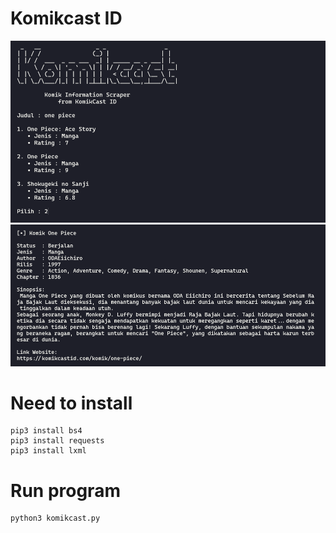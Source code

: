# Komikcast ID

<p>
  <img src="images/search.jpg"><br>
  <img src="images/desc.jpg">
</p>

# Need to install
```
pip3 install bs4
pip3 install requests
pip3 install lxml
```

# Run program
```
python3 komikcast.py
```

